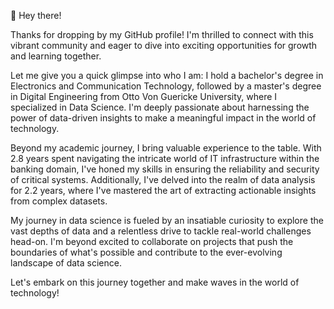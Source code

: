 👋 Hey there!

Thanks for dropping by my GitHub profile! I'm thrilled to connect with this vibrant community and eager to dive into exciting opportunities for growth and learning together.

Let me give you a quick glimpse into who I am: I hold a bachelor's degree in Electronics and Communication Technology, followed by a master's degree in Digital Engineering from Otto Von Guericke University, where I specialized in Data Science. I'm deeply passionate about harnessing the power of data-driven insights to make a meaningful impact in the world of technology.

Beyond my academic journey, I bring valuable experience to the table. With 2.8 years spent navigating the intricate world of IT infrastructure within the banking domain, I've honed my skills in ensuring the reliability and security of critical systems. Additionally, I've delved into the realm of data analysis for 2.2 years, where I've mastered the art of extracting actionable insights from complex datasets.

My journey in data science is fueled by an insatiable curiosity to explore the vast depths of data and a relentless drive to tackle real-world challenges head-on. I'm beyond excited to collaborate on projects that push the boundaries of what's possible and contribute to the ever-evolving landscape of data science.

Let's embark on this journey together and make waves in the world of technology!




